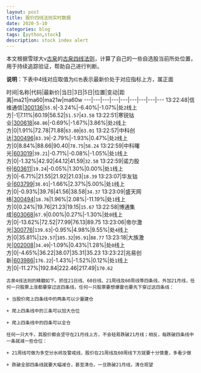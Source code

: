 ```yaml
---
layout: post
title: 股价四线法则实时数据
date: 2020-5-10
categories: blog
tags: [python,stock]
description: stock index alert
---
```



本文根据雪球大v[古泉](https://xueqiu.com/u/7148646888)的[古泉四线法则](https://xueqiu.com/7148646888/130498192)，计算了自己的一些自选股当前所处位置，用于持续追踪验证，帮助自己进行判断。

**说明**：下表中4线对应取值为`红色`表示最新价处于对应指标上方，属正面

时间|名称|代码|最新价|当日|3日|5日|位置|变动|距离|ma21|ma60|ma21w|ma60w
---|---|---|---|---|---|---|---|---
13:22:48|信维通信|[300136](https://xueqiu.com/S/SZ300136)|`55.9`|-3.24%|-6.40%|-1.07%|处`2`线上方|-1|7.11%|60.19|56.52|`51.57`|`43.58`
13:22:51|寒锐钴业|[300618](https://xueqiu.com/S/SZ300618)|`68.86`|-0.69%|-1.67%|3.86%|处`2`线上方|0|1.91%|72.78|71.88|`63.80`|`63.01`
13:22:57|中科创达|[300496](https://xueqiu.com/S/SZ300496)|`83.39`|-2.79%|-1.93%|0.47%|处`2`线上方|0|8.84%|88.66|90.40|`78.75`|`58.24`
13:22:59|中科曙光|[603019](https://xueqiu.com/S/SH603019)|`39.21`|-0.71%|-0.08%|-1.05%|处`1`线上方|0|-1.32%|42.92|44.12|41.59|`32.58`
13:22:59|诺力股份|[603611](https://xueqiu.com/S/SH603611)|`19.24`|-0.05%|1.30%|0.00%|处`1`线上方|0|-6.71%|21.55|21.92|21.03|`18.39`
13:23:07|华友钴业|[603799](https://xueqiu.com/S/SH603799)|`38.01`|-1.66%|2.37%|5.00%|处`1`线上方|0|-0.93%|39.76|41.56|38.58|`34.37`
13:23:09|盛天网络|[300494](https://xueqiu.com/S/SZ300494)|`18.76`|1.96%|2.08%|-11.19%|处`1`线上方|0|0.24%|19.76|21.23|19.15|`15.67`
13:22:58|博通集成|[603068](https://xueqiu.com/S/SH603068)|`67.9`|0.00%|0.27%|-1.30%|处`0`线上方|0|-13.62%|72.52|77.99|76.13|89.75
13:23:06|帝尔激光|[300776](https://xueqiu.com/S/SZ300776)|`139.63`|-0.95%|4.98%|9.55%|处`4`线上方|0|35.81%|`129.57`|`105.32`|`95.91`|`88.77`
13:23:18|大族激光|[002008](https://xueqiu.com/S/SZ002008)|`34.49`|-1.09%|0.43%|1.28%|处`0`线上方|0|-4.65%|36.22|38.07|35.31|35.23
13:23:22|兆易创新|[603986](https://xueqiu.com/S/SH603986)|`176.22`|-1.43%|-1.52%|0.12%|处`1`线上方|0|-11.27%|192.84|222.46|217.49|`170.62`

```
古泉4线法则的精髓如下。抓住21日线、60日线、21周线及60周线等四条线，外加21月线，任何一只股票上涨都要穿过这四条线，任何一只股票要想爆雷也要先下穿过这四条线：

+ 当股价爬上四条线中的两条可以少量建仓

+ 爬上四条线中的三条可以加大仓位

+ 爬上四条线中的四条可以全仓

任何一只大牛，其股价都会坚守在21月线上方，不会轻易跌破21月线；相反，每跌破四条线中一条就减一些仓位：

+ 21周线可做为多空分水岭及警戒线，股价在21周线及60周线下方就要十分慎重，多看少做

+ 跌破全部四条线就要大幅减仓，甚至清仓，一旦跌破21月线，清仓观望
```